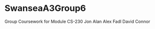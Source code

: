 SwanseaA3Group6
===============

Group Coursework for Module CS-230 
Jon
Alan
Alex
Fadl
David
Connor